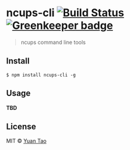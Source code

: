 # ncups-cli [![Build Status](https://travis-ci.org/taoyuan/ncups-cli.svg?branch=master)](https://travis-ci.org/taoyuan/ncups-cli) [![Greenkeeper badge](https://badges.greenkeeper.io/taoyuan/ncups-cli.svg)](https://greenkeeper.io/)

> ncups command line tools


## Install

```
$ npm install ncups-cli -g
```

## Usage

__TBD__


## License

MIT © [Yuan Tao](https://github.com/taoyuan)
